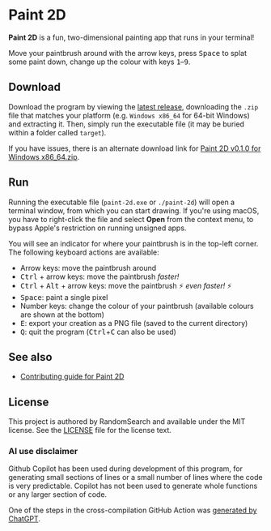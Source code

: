 # Paint 2D

**Paint 2D** is a fun, two-dimensional painting app that runs in your terminal!

Move your paintbrush around with the arrow keys, press <kbd>Space</kbd> to splat some paint down, change up the colour with keys <kbd>1</kbd>&ndash;<kbd>9</kbd>.

## Download

Download the program by viewing the [latest release](https://github.com/RandomSearch18/paint-2d/releases/latest), downloading the `.zip` file that matches your platform (e.g. `Windows x86_64` for 64-bit Windows) and extracting it. Then, simply run the executable file (it may be buried within a folder called `target`).

If you have issues, there is an alternate download link for [Paint 2D v0.1.0 for Windows x86_64.zip](https://ghostfiles.uk/files/8a6aba1fb7643441e196.zip).

## Run

Running the executable file (`paint-2d.exe` or `./paint-2d`) will open a terminal window, from which you can start drawing. If you're using macOS, you have to right-click the file and select **Open** from the context menu, to bypass Apple's restriction on running unsigned apps.

You will see an indicator for where your paintbrush is in the top-left corner. The following keyboard actions are available:

- Arrow keys: move the paintbrush around
- <kbd>Ctrl</kbd> + arrow keys: move the paintbrush _faster!_
- <kbd>Ctrl</kbd> + <kbd>Alt</kbd> + arrow keys: move the paintbrush ⚡ _even faster!_ ⚡
- <kbd>Space</kbd>: paint a single pixel
- Number keys: change the colour of your paintbrush (available colours are shown at the bottom)
- <kbd>E</kbd>: export your creation as a PNG file (saved to the current directory)
- <kbd>Q</kbd>: quit the program (<kbd>Ctrl</kbd>+<kbd>C</kbd> can also be used)

## See also

- [Contributing guide for Paint 2D](CONTRIBUTING.md)

## License

This project is authored by RandomSearch and available under the MIT license. See the [LICENSE](./LICENSE) file for the license text.

### AI use disclaimer

Github Copilot has been used during development of this program, for generating small sections of lines or a small number of lines where the code is very predictable. Copilot has not been used to generate whole functions or any larger section of code.

One of the steps in the cross-compilation GitHub Action was [generated by ChatGPT](https://chatgpt.com/share/67db53bd-bb1c-8005-9ec1-d8015ddb09f8).

